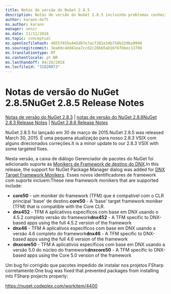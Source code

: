 ```yaml
---
title: Notas de versão do NuGet 2.8.5
description: Notas de versão do NuGet 2.8.5 incluindo problemas conhecidos, correções de bug, recursos adicionados e DCRs.
author: karann-msft
ms.author: karann
manager: unnir
ms.date: 11/11/2016
ms.topic: conceptual
ms.openlocfilehash: 40557035e445d07e7acf301e34b750b329ba9990
ms.sourcegitcommit: 3eab9c4dd41ea7ccd2c28bb5ab16f6fbbec13708
ms.translationtype: MT
ms.contentlocale: pt-BR
ms.lasthandoff: 04/26/2018
ms.locfileid: "31820073"
---
```

# <a name="nuget-285-release-notes"></a><span data-ttu-id="55218-103">Notas de versão do NuGet 2.8.5</span><span class="sxs-lookup"><span data-stu-id="55218-103">NuGet 2.8.5 Release Notes</span></span>

<span data-ttu-id="55218-104">[Notas de versão do NuGet 2.8.3](../release-notes/nuget-2.8.3.md) | [notas de versão do NuGet 2.8.6](../release-notes/nuget-2.8.6.md)</span><span class="sxs-lookup"><span data-stu-id="55218-104">[NuGet 2.8.3 Release Notes](../release-notes/nuget-2.8.3.md) | [NuGet 2.8.6 Release Notes](../release-notes/nuget-2.8.6.md)</span></span>

<span data-ttu-id="55218-105">NuGet 2.8.5 foi lançado em 30 de março de 2015.</span><span class="sxs-lookup"><span data-stu-id="55218-105">NuGet 2.8.5 was released March 30, 2015.</span></span> <span data-ttu-id="55218-106">É uma pequena atualização para nosso 2.8.3 VSIX com alguns direcionados correções.</span><span class="sxs-lookup"><span data-stu-id="55218-106">It is a minor update to our 2.8.3 VSIX with some targeted fixes.</span></span>

<span data-ttu-id="55218-107">Nesta versão, a caixa de diálogo Gerenciador de pacotes do NuGet foi adicionado suporte às [Monikers de Framework de destino do DNX](https://github.com/aspnet/dnx).</span><span class="sxs-lookup"><span data-stu-id="55218-107">In this release, the support for NuGet Package Manager dialog was added for [DNX Target Framework Monikers](https://github.com/aspnet/dnx).</span></span>  <span data-ttu-id="55218-108">Esses novos identificadores de framework com suporte incluem:</span><span class="sxs-lookup"><span data-stu-id="55218-108">These new framework monikers that are supported include:</span></span>

* <span data-ttu-id="55218-109">**core50** - um moniker do framework (TFM) que é compatível com o CLR principal 'base' de destino.</span><span class="sxs-lookup"><span data-stu-id="55218-109">**core50** - A 'base' target framework moniker (TFM) that is compatible with the Core CLR.</span></span>
* <span data-ttu-id="55218-110">**dnx452** - TFM A aplicativos específicos com base em DNX usando o 4.5.2 completo versão do framework</span><span class="sxs-lookup"><span data-stu-id="55218-110">**dnx452** - A TFM specific to DNX-based apps using the full 4.5.2 version of the framework</span></span>
* <span data-ttu-id="55218-111">**dnx46** - TFM A aplicativos específicos com base em DNX usando a versão 4.6 completo do framework</span><span class="sxs-lookup"><span data-stu-id="55218-111">**dnx46** - A TFM specific to DNX-based apps using the full 4.6 version of the framework</span></span>
* <span data-ttu-id="55218-112">**dnxcore50** - TFM A aplicativos específicos com base em DNX usando a versão 5.0 do núcleo do framework</span><span class="sxs-lookup"><span data-stu-id="55218-112">**dnxcore50** - A TFM specific to DNX-based apps using the Core 5.0 version of the framework</span></span>

<span data-ttu-id="55218-113">Um bug foi corrigido que pacotes impedido de instalar nos projetos FSharp corretamente:</span><span class="sxs-lookup"><span data-stu-id="55218-113">One bug was fixed that prevented packages from installing into FSharp projects properly:</span></span>

https://nuget.codeplex.com/workitem/4400